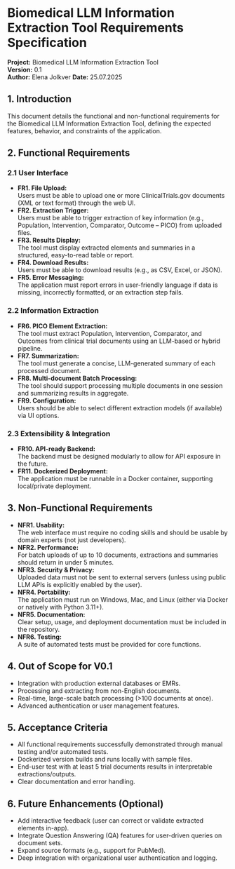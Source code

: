 # **Biomedical LLM Information Extraction Tool Requirements Specification**


**Project:** Biomedical LLM Information Extraction Tool  
**Version:** 0.1  
**Author:** Elena Jolkver 
**Date:** 25.07.2025


## **1. Introduction**

This document details the functional and non-functional requirements for the Biomedical LLM Information Extraction Tool, defining the expected features, behavior, and constraints of the application.


## **2. Functional Requirements**

### 2.1 User Interface

- **FR1. File Upload:**  
  Users must be able to upload one or more ClinicalTrials.gov documents (XML or text format) through the web UI.
- **FR2. Extraction Trigger:**  
  Users must be able to trigger extraction of key information (e.g., Population, Intervention, Comparator, Outcome – PICO) from uploaded files.
- **FR3. Results Display:**  
  The tool must display extracted elements and summaries in a structured, easy-to-read table or report.
- **FR4. Download Results:**  
  Users must be able to download results (e.g., as CSV, Excel, or JSON).
- **FR5. Error Messaging:**  
  The application must report errors in user-friendly language if data is missing, incorrectly formatted, or an extraction step fails.

### 2.2 Information Extraction

- **FR6. PICO Element Extraction:**  
  The tool must extract Population, Intervention, Comparator, and Outcomes from clinical trial documents using an LLM-based or hybrid pipeline.
- **FR7. Summarization:**  
  The tool must generate a concise, LLM-generated summary of each processed document.
- **FR8. Multi-document Batch Processing:**  
  The tool should support processing multiple documents in one session and summarizing results in aggregate.
- **FR9. Configuration:**  
  Users should be able to select different extraction models (if available) via UI options.

### 2.3 Extensibility & Integration

- **FR10. API-ready Backend:**  
  The backend must be designed modularly to allow for API exposure in the future.
- **FR11. Dockerized Deployment:**  
  The application must be runnable in a Docker container, supporting local/private deployment.


## **3. Non-Functional Requirements**

- **NFR1. Usability:**  
  The web interface must require no coding skills and should be usable by domain experts (not just developers).
- **NFR2. Performance:**  
  For batch uploads of up to 10 documents, extractions and summaries should return in under 5 minutes.
- **NFR3. Security & Privacy:**  
  Uploaded data must not be sent to external servers (unless using public LLM APIs is explicitly enabled by the user).
- **NFR4. Portability:**  
  The application must run on Windows, Mac, and Linux (either via Docker or natively with Python 3.11+).
- **NFR5. Documentation:**  
  Clear setup, usage, and deployment documentation must be included in the repository.
- **NFR6. Testing:**  
  A suite of automated tests must be provided for core functions.


## **4. Out of Scope for V0.1**

- Integration with production external databases or EMRs.
- Processing and extracting from non-English documents.
- Real-time, large-scale batch processing (>100 documents at once).
- Advanced authentication or user management features.


## **5. Acceptance Criteria**

- All functional requirements successfully demonstrated through manual testing and/or automated tests.
- Dockerized version builds and runs locally with sample files.
- End-user test with at least 5 trial documents results in interpretable extractions/outputs.
- Clear documentation and error handling.


## **6. Future Enhancements (Optional)**

- Add interactive feedback (user can correct or validate extracted elements in-app).
- Integrate Question Answering (QA) features for user-driven queries on document sets.
- Expand source formats (e.g., support for PubMed).
- Deep integration with organizational user authentication and logging.

